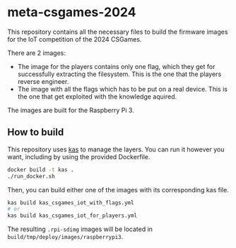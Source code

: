 # meta-csgames-2024
This repository contains all the necessary files to build the firmware images for the IoT competition of the 2024 CSGames.

There are 2 images:
- The image for the players contains only one flag, which they get for successfully extracting the filesystem. This is the one that the players reverse engineer.
- The image with all the flags which has to be put on a real device. This is the one that get exploited with the knowledge aquired.

The images are built for the Raspberry Pi 3.

## How to build
This repository uses [kas](https://kas.readthedocs.io/en/latest/index.html) to manage the layers. You can run it however you want, including by using the provided Dockerfile.
~~~sh
docker build -t kas .
./run_docker.sh
~~~

Then, you can build either one of the images with its corresponding kas file.
~~~sh
kas build kas_csgames_iot_with_flags.yml
# or
kas build kas_csgames_iot_for_players.yml
~~~
The resulting `.rpi-sdimg` images will be located in `build/tmp/deploy/images/raspberrypi3`.
